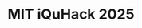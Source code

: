 ---
title: "MIT iQuHack 2025"
summary: "2nd Place - Moody's Challenge"
coverImage: "https://github.com/ilksh/ilksh.github.io/blob/main/public/assets/projects/Award/MIT.png"
order: 2
---